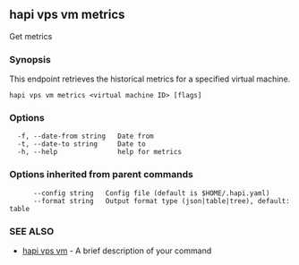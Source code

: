 ## hapi vps vm metrics

Get metrics

### Synopsis

This endpoint retrieves the historical metrics for a specified virtual machine.

```
hapi vps vm metrics <virtual machine ID> [flags]
```

### Options

```
  -f, --date-from string   Date from
  -t, --date-to string     Date to
  -h, --help               help for metrics
```

### Options inherited from parent commands

```
      --config string   Config file (default is $HOME/.hapi.yaml)
      --format string   Output format type (json|table|tree), default: table
```

### SEE ALSO

* [hapi vps vm](hapi_vps_vm.md)	 - A brief description of your command

